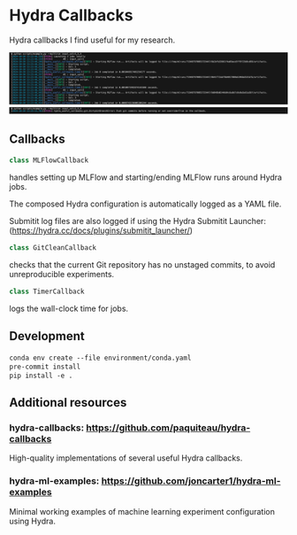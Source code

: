 Hydra Callbacks
===============

Hydra callbacks I find useful for my research.


![image](figs/screenshot.png)
![image](figs/screenshot2.png)


## Callbacks

```python
class MLFlowCallback
```
handles setting up MLFlow and starting/ending MLFlow runs around Hydra jobs.

The composed Hydra configuration is automatically logged as a YAML file.

Submitit log files are also logged if using the Hydra Submitit Launcher: (https://hydra.cc/docs/plugins/submitit_launcher/)

```python
class GitCleanCallback
```
checks that the current Git repository has no unstaged commits, to avoid unreproducible experiments.

```python
class TimerCallback
```
logs the wall-clock time for jobs.


Development
--------

```
conda env create --file environment/conda.yaml
pre-commit install
pip install -e .
```

## Additional resources

### hydra-callbacks: https://github.com/paquiteau/hydra-callbacks

High-quality implementations of several useful Hydra callbacks.

### hydra-ml-examples: https://github.com/joncarter1/hydra-ml-examples

Minimal working examples of machine learning experiment configuration using Hydra.
